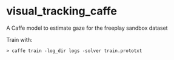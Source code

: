 # visual_tracking_caffe
A Caffe model to estimate gaze for the freeplay sandbox dataset

Train with:
```
> caffe train -log_dir logs -solver train.prototxt
```
